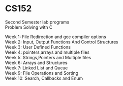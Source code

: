 # CS152
Second Semester lab programs  
Problem Solving with C

Week 1: File Redirection and gcc compiler options  
Week 2: Input, Output Functions And Control Structures  
Week 3: User Defined Functions  
Week 4: pointers,arrays and multiple files  
Week 5: Strings,Pointers and Multiple files  
Week 6: Arrays and Structures  
Week 7: Linked List and Queue  
Week 9: File Operations and Sorting  
Week 10: Search, Callbacks and Enum  


